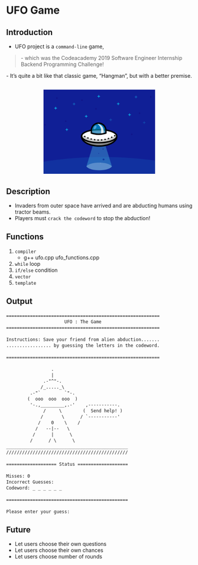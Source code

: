 # UFO Game

## Introduction
- UFO project is a `command-line` game, 
<blockquote> 
<p> - which was the Codeacademy 2019 Software Engineer Internship Backend Programming Challenge! </p>
</blockquote>
- It’s quite a bit like that classic game, “Hangman”, but with a better premise. 

<h2 align="center">
  <img src="https://github.com/jhuynh176/cpp_projects/blob/main/projects/UFO_game/ufo_abduction.gif" alt="game" width="60%" />
  <br>
</h2>

## Description
- Invaders from outer space have arrived and are abducting humans using tractor beams. 
- Players must `crack the codeword` to stop the abduction!

## Functions
1. `compiler`
    - g++ ufo.cpp ufo_functions.cpp
2. `while` loop
3. `if/else` condition
4. `vector`
5. `template`

## Output
```
==========================================================
                      UFO : The Game
==========================================================

Instructions: Save your friend from alien abduction.......
................. by guessing the letters in the codeword.

==========================================================

                 .
                 |
              .-"^"-.
             /_....._\
         .-"`         `"-.
        (  ooo  ooo  ooo  )
         '-.,_________,.-'    ,-----------.
              /     \        (  Send help! )
             /       \      / `-----------'
            /    0    \    /
           /   --|--   \
          /      |      \
         /      / \      \
______________________________________________
//////////////////////////////////////////////

=================== Status ===================

Misses: 0
Incorrect Guesses:
Codeword: _ _ _ _ _ _

==============================================

Please enter your guess:
```

## Future
- Let users choose their own questions
- Let users choose their own chances
- Let users choose number of rounds
